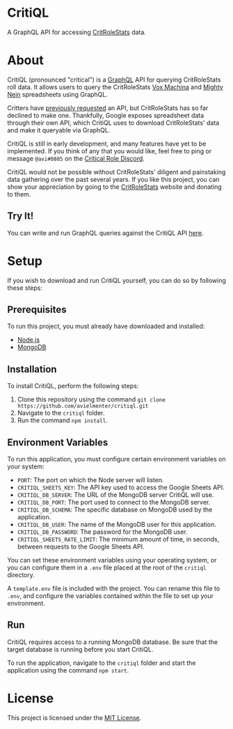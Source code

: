 # CritiQL
A GraphQL API for accessing [CritRoleStats](https://www.critrolestats.com/) data.

# About
CritiQL (pronounced "critical") is a [GraphQL](https://graphql.org/) API for querying CritRoleStats roll data. It allows users to query the CritRoleStats [Vox Machina](https://docs.google.com/spreadsheets/d/1OEg29XbL_YpO0m5JrLQpOPYTnxVsIg8iP67EYUrtRJg/edit) and [Mighty Nein](https://docs.google.com/spreadsheets/d/1FFuw5c6Hk1NUlHv2Wvr5b9AElLA51KtRl9ZruPU8r9k/edit#gid=0) spreadsheets using GraphQL.

Critters have [previously requested](https://www.critrolestats.com/blog/2017/10/19/quick-answers-58) an API, but CritRoleStats has so far declined to make one. Thankfully, Google exposes spreadsheet data through their own API, which CritiQL uses to download CritRoleStats' data and make it queryable via GraphQL.

CritiQL is still in early development, and many features have yet to be implemented. If you think of any that you would like, feel free to ping or message `@avi#0885` on the [Critical Role Discord](https://www.reddit.com/r/criticalrole/comments/4a9jcs/no_spoilers_we_have_a_discord_server/).

CritiQL would not be possible without CritRoleStats' diligent and painstaking data gathering over the past several years. If you like this project, you can show your appreciation by going to the [CritRoleStats](https://www.critrolestats.com/) website and donating to them. 

## Try It!
You can write and run GraphQL queries against the CritiQL API [here](http://critiql.herokuapp.com/graphql).

# Setup

If you wish to download and run CritiQL yourself, you can do so by following these steps:

## Prerequisites
To run this project, you must already have downloaded and installed:
 - [Node.js](https://nodejs.org/en/)
 - [MongoDB](https://www.mongodb.com/)

## Installation

To install CritiQL, perform the following steps:

 1. Clone this repository using the command `git clone https://github.com/avielmenter/critiql.git`
 2. Navigate to the `critiql` folder.
 3. Run the command `npm install`.

## Environment Variables

To run this application, you must configure certain environment variables on your system:
 - `PORT`: The port on which the Node server will listen.
 - `CRITIQL_SHEETS_KEY`: The API key used to access the Google Sheets API.
 - `CRITIQL_DB_SERVER`: The URL of the MongoDB server CritiQL will use.
 - `CRITIQL_DB_PORT`: The port used to connect to the MongoDB server.
 - `CRITIQL_DB_SCHEMA`: The specific database on MongoDB used by the application.
 - `CRITIQL_DB_USER`: The name of the MongoDB user for this application.
 - `CRITIQL_DB_PASSWORD`: The password for the MongoDB user.
 - `CRITIQL_SHEETS_RATE_LIMIT`: The minimum amount of time, in seconds, between requests to the Google Sheets API.

 You can set these environment variables using your operating system, or you can configure them in a `.env` file placed at the root of the `critiql` directory.

 A `template.env` file is included with the project. You can rename this file to `.env`, and configure the variables contained within the file to set up your environment.

 ## Run
 CritiQL requires access to a running MongoDB database. Be sure that the target database is running before you start CritiQL.

 To run the application, navigate to the `critiql` folder and start the application using the command `npm start`. 

# License
This project is licensed under the [MIT License](https://github.com/avielmenter/CritiQL/blob/master/LICENSE).